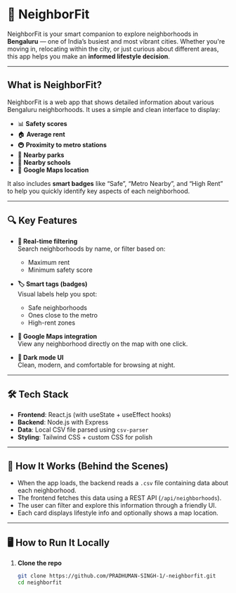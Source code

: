 # 🏡 NeighborFit

NeighborFit is your smart companion to explore neighborhoods in **Bengaluru** — one of India’s busiest and most vibrant cities. Whether you're moving in, relocating within the city, or just curious about different areas, this app helps you make an **informed lifestyle decision**.

---

##  What is NeighborFit?

NeighborFit is a web app that shows detailed information about various Bengaluru neighborhoods. It uses a simple and clean interface to display:

- 📊 **Safety scores**
- 🏠 **Average rent**
- 🚇 **Proximity to metro stations**
- 🌳 **Nearby parks**
- 🏫 **Nearby schools**
- 📍 **Google Maps location**

It also includes **smart badges** like “Safe”, “Metro Nearby”, and “High Rent” to help you quickly identify key aspects of each neighborhood.

---

## 🔍 Key Features

- **🔎 Real-time filtering**  
  Search neighborhoods by name, or filter based on:
  - Maximum rent
  - Minimum safety score

- **🏷️ Smart tags (badges)**  
  Visual labels help you spot:
  - Safe neighborhoods
  - Ones close to the metro
  - High-rent zones

- **📍 Google Maps integration**  
  View any neighborhood directly on the map with one click.

- **🖤 Dark mode UI**  
  Clean, modern, and comfortable for browsing at night.

---

## 🛠️ Tech Stack

- **Frontend**: React.js (with useState + useEffect hooks)
- **Backend**: Node.js with Express
- **Data**: Local CSV file parsed using `csv-parser`
- **Styling**: Tailwind CSS + custom CSS for polish

---

## 🧪 How It Works (Behind the Scenes)

- When the app loads, the backend reads a `.csv` file containing data about each neighborhood.
- The frontend fetches this data using a REST API (`/api/neighborhoods`).
- The user can filter and explore this information through a friendly UI.
- Each card displays lifestyle info and optionally shows a map location.

---

## 🖥️ How to Run It Locally

1. **Clone the repo**
   ```bash
   git clone https://github.com/PRADHUMAN-SINGH-1/-neighborfit.git
   cd neighborfit
